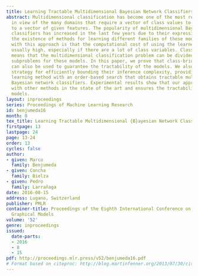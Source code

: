 ```yaml
---
title: Learning Tractable Multidimensional Bayesian Network Classifiers
abstract: Multidimensional classification has become one of the most relevant topics
  in view of the many domains that require a vector of class values to be assigned
  to a vector of given features. The popularity of multidimensional Bayesian network
  classifiers has increased in the last few years due to their expressive power and
  the existence of methods for learning different families of these models. The problem
  with this approach is that the computational cost of using the learned models is
  usually high, especially if there are a lot of class variables. Class-bridge decomposability
  means that the multidimensional classification problem can be divided into multiple
  subproblems for these models. In this paper, we prove that class-bridge decomposability
  can also be used to guarantee the tractability of the models. We also propose a
  strategy for efficiently bounding their inference complexity, providing a simple
  learning method with an order-based search that obtains tractable multidimensional
  Bayesian network classifiers. Experimental results show that our approach is competitive
  with other methods in the state of the art and ensures the tractability of the learned
  models.
layout: inproceedings
series: Proceedings of Machine Learning Research
id: benjumeda16
month: 0
tex_title: Learning Tractable Multidimensional {B}ayesian Network Classifiers
firstpage: 13
lastpage: 24
page: 13-24
order: 13
cycles: false
author:
- given: Marco
  family: Benjumeda
- given: Concha
  family: Bielza
- given: Pedro
  family: Larrañaga
date: 2016-08-15
address: Lugano, Switzerland
publisher: PMLR
container-title: Proceedings of the Eighth International Conference on Probabilistic
  Graphical Models
volume: '52'
genre: inproceedings
issued:
  date-parts:
  - 2016
  - 8
  - 15
pdf: http://proceedings.mlr.press/v52/benjumeda16.pdf
# Format based on citeproc: http://blog.martinfenner.org/2013/07/30/citeproc-yaml-for-bibliographies/
---
```

